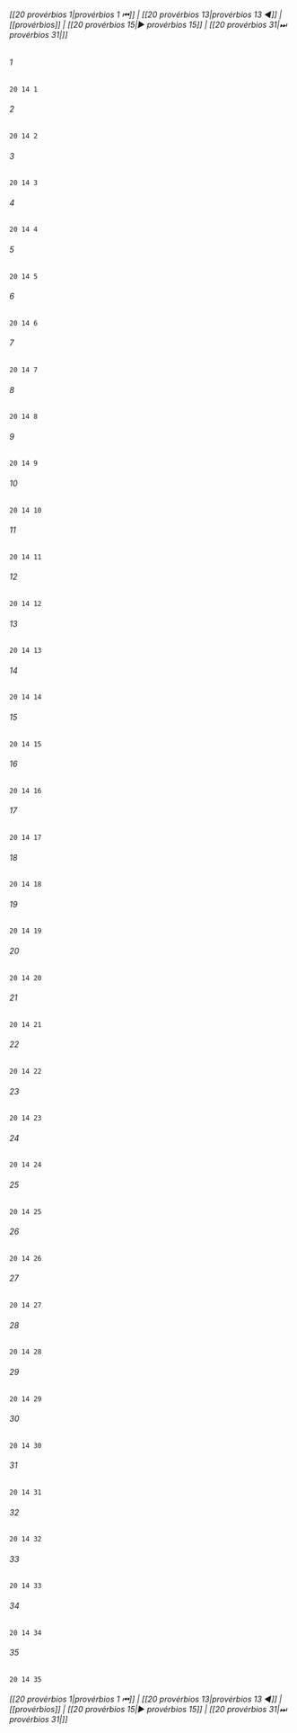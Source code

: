 
###### [[20 provérbios 1|provérbios 1 ⏮]] | [[20 provérbios 13|provérbios 13 ◀]] | [[provérbios]] | [[20 provérbios 15|▶ provérbios 15]] | [[20 provérbios 31|⏭ provérbios 31|]]

###### 1
``` verse
20 14 1 
```
###### 2
``` verse
20 14 2 
```
###### 3
``` verse
20 14 3 
```
###### 4
``` verse
20 14 4 
```
###### 5
``` verse
20 14 5 
```
###### 6
``` verse
20 14 6 
```
###### 7
``` verse
20 14 7 
```
###### 8
``` verse
20 14 8 
```
###### 9
``` verse
20 14 9 
```
###### 10
``` verse
20 14 10 
```
###### 11
``` verse
20 14 11 
```
###### 12
``` verse
20 14 12 
```
###### 13
``` verse
20 14 13 
```
###### 14
``` verse
20 14 14 
```
###### 15
``` verse
20 14 15 
```
###### 16
``` verse
20 14 16 
```
###### 17
``` verse
20 14 17 
```
###### 18
``` verse
20 14 18 
```
###### 19
``` verse
20 14 19 
```
###### 20
``` verse
20 14 20 
```
###### 21
``` verse
20 14 21 
```
###### 22
``` verse
20 14 22 
```
###### 23
``` verse
20 14 23 
```
###### 24
``` verse
20 14 24 
```
###### 25
``` verse
20 14 25 
```
###### 26
``` verse
20 14 26 
```
###### 27
``` verse
20 14 27 
```
###### 28
``` verse
20 14 28 
```
###### 29
``` verse
20 14 29 
```
###### 30
``` verse
20 14 30 
```
###### 31
``` verse
20 14 31 
```
###### 32
``` verse
20 14 32 
```
###### 33
``` verse
20 14 33 
```
###### 34
``` verse
20 14 34 
```
###### 35
``` verse
20 14 35 
```

###### [[20 provérbios 1|provérbios 1 ⏮]] | [[20 provérbios 13|provérbios 13 ◀]] | [[provérbios]] | [[20 provérbios 15|▶ provérbios 15]] | [[20 provérbios 31|⏭ provérbios 31|]]

